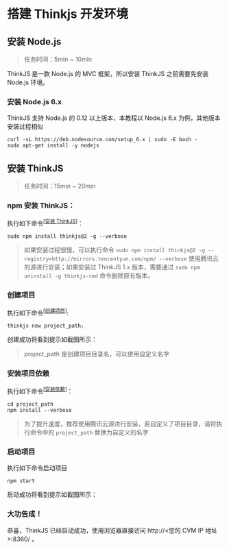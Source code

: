 <div class="lab-edi-doc"><h1 id="-thinkjs-">搭建 Thinkjs 开发环境</h1>
<h2 id="-node-js">安装 Node.js</h2>
<blockquote>
<p>任务时间：5min ~ 10min</p>
</blockquote>
<p>ThinkJS 是一款 Node.js 的 MVC 框架，所以安装 ThinkJS 之前需要先安装 Node.js 环境。</p>
<h3 id="-node-js-6-x">安装 Node.js 6.x</h3>
<p>ThinkJS 支持 Node.js 的 0.12 以上版本，本教程以 Node.js 6.x 为例，其他版本安装过程相似</p>
<pre><code>curl -sL https://deb.nodesource.com/setup_6.x | sudo -E bash -
sudo apt-get install -y nodejs
</code></pre><h2 id="-thinkjs">安装 ThinkJS</h2>
<blockquote>
<p>任务时间：15min ~ 20min</p>
</blockquote>
<h3 id="npm-thinkjs-">npm 安装 ThinkJS：</h3>
<p>执行如下命令<sup>[<a href="#stage-2-step-1-install-ThinkJS">安装 ThinkJS</a>]</sup>：</p>
<pre><code>sudo npm install thinkjs@2 -g --verbose
</code></pre><p><a id="stage-2-step-1-install-ThinkJS"></a></p>
<blockquote>
<p>如果安装过程很慢，可以执行命令 <code>sudo npm install thinkjs@2 -g --registry=http://mirrors.tencentyun.com/npm/ --verbose</code> 使用腾讯云的源进行安装；如果安装过 ThinkJS 1.x 版本，需要通过 <code>sudo npm uninstall -g thinkjs-cmd</code> 命令删除原有版本。</p>
</blockquote>
<h3 id="-">创建项目</h3>
<p>执行如下命令<sup>[<a href="#stage-2-step-2-create-project">创建项目</a>]</sup>:</p>
<pre><code>thinkjs new project_path;
</code></pre><p>创建成功将看到提示如截图所示：
<img src="https://mc.qcloudimg.com/static/img/b005085483a59debdd55317404fc98f5/1.png" alt=""></p>
<p><a id="stage-2-step-2-create-project"></a></p>
<blockquote>
<p>project_path 是创建项目目录名，可以使用自定义名字</p>
</blockquote>
<h3 id="-">安装项目依赖</h3>
<p>执行如下命令<sup>[<a href="#stage-2-step-3-install-dependence">安装依赖</a>]</sup>：</p>
<pre><code>cd project_path
npm install --verbose
</code></pre><p><a id="stage-2-step-3-install-dependence"></a></p>
<blockquote>
<p>为了提升速度，推荐使用腾讯云源进行安装，若自定义了项目目录，请将执行命令中的 <code>project_path</code> 替换为自定义的名字</p>
</blockquote>
<h3 id="-">启动项目</h3>
<p>执行如下命令启动项目</p>
<pre><code>npm start
</code></pre><p>启动成功将看到提示如截图所示：
<img src="https://mc.qcloudimg.com/static/img/a77bcab822ff00f725a79b0e35c91bc2/1.png" alt=""></p>
<h3 id="-">大功告成！</h3>
<p>恭喜，ThinkJS 已经启动成功，使用浏览器直接访问 http://&lt;您的 CVM IP 地址&gt;:8360/ 。</p>
</div>